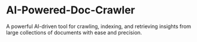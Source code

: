 # AI-Powered-Doc-Crawler
A powerful AI-driven tool for crawling, indexing, and retrieving insights from large collections of documents with ease and precision.
